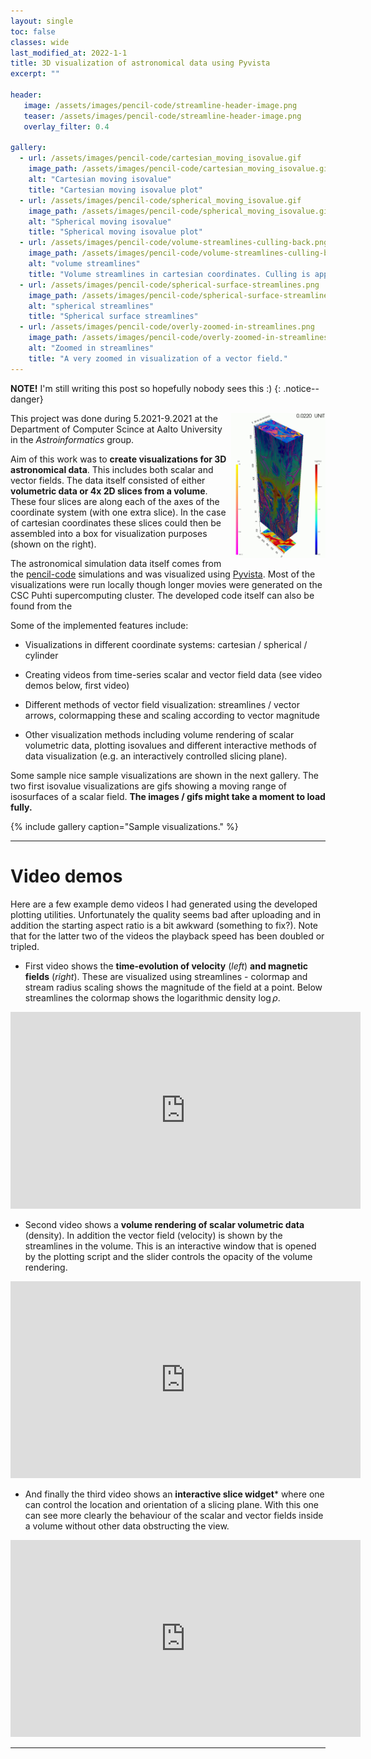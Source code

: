 ```yaml
---
layout: single
toc: false
classes: wide
last_modified_at: 2022-1-1
title: 3D visualization of astronomical data using Pyvista
excerpt: ""

header:
   image: /assets/images/pencil-code/streamline-header-image.png
   teaser: /assets/images/pencil-code/streamline-header-image.png
   overlay_filter: 0.4

gallery:
  - url: /assets/images/pencil-code/cartesian_moving_isovalue.gif
    image_path: /assets/images/pencil-code/cartesian_moving_isovalue.gif
    alt: "Cartesian moving isovalue"
    title: "Cartesian moving isovalue plot"
  - url: /assets/images/pencil-code/spherical_moving_isovalue.gif
    image_path: /assets/images/pencil-code/spherical_moving_isovalue.gif
    alt: "Spherical moving isovalue"
    title: "Spherical moving isovalue plot"
  - url: /assets/images/pencil-code/volume-streamlines-culling-back.png
    image_path: /assets/images/pencil-code/volume-streamlines-culling-back.png 
    alt: "volume streamlines"
    title: "Volume streamlines in cartesian coordinates. Culling is applied to the surface data such that only the back surfaces are shown."
  - url: /assets/images/pencil-code/spherical-surface-streamlines.png
    image_path: /assets/images/pencil-code/spherical-surface-streamlines.png 
    alt: "spherical streamlines"
    title: "Spherical surface streamlines"
  - url: /assets/images/pencil-code/overly-zoomed-in-streamlines.png
    image_path: /assets/images/pencil-code/overly-zoomed-in-streamlines.png
    alt: "Zoomed in streamlines"
    title: "A very zoomed in visualization of a vector field."
---
```



**NOTE!** I'm still writing this post so hopefully nobody sees this :)
{: .notice--danger}

<img src="/assets/images/pencil-code/cartesian-box-snapshot.png" align="right" width="30%">

This project was done during 5.2021-9.2021 at the Department of Computer Scince at Aalto University in the *Astroinformatics* group. 

Aim of this work was to **create visualizations for 3D astronomical data**. This includes both scalar and vector fields. The data itself consisted of either **volumetric data or 4x 2D slices from a volume**. These four slices are along each of the axes of the coordinate system (with one extra slice). In the case of cartesian coordinates these slices could then be assembled into a box for visualization purposes (shown on the right).

The astronomical simulation data itself comes from the [pencil-code](https://github.com/pencil-code/pencil-code) simulations and was visualized using [Pyvista](https://docs.pyvista.org). Most of the visualizations were run locally though longer movies were generated on the CSC Puhti supercomputing cluster. The developed code itself can also be found from the 

Some of the implemented features include:

* Visualizations in different coordinate systems: cartesian / spherical / cylinder

* Creating videos from time-series scalar and vector field data (see video demos below, first video) 

* Different methods of vector field visualization: streamlines / vector arrows, colormapping these and scaling according to vector magnitude

* Other visualization methods including volume rendering of scalar volumetric data, plotting isovalues and different interactive methods of data visualization (e.g. an interactively controlled slicing plane).

Some sample nice sample visualizations are shown in the next gallery. The two first isovalue visualizations are gifs showing a moving range of isosurfaces of a scalar field. **The images / gifs might take a moment to load fully.**

{% include gallery caption="Sample visualizations." %}

---

# Video demos

Here are a few example demo videos I had generated using the developed plotting utilities. Unfortunately the quality seems bad after uploading and in addition the starting aspect ratio is a bit awkward (something to fix?). Note that for the latter two of the videos the playback speed has been doubled or tripled.

* First video shows the **time-evolution of velocity** (*left*) **and magnetic fields** (*right*). These are visualized using streamlines - colormap and stream radius scaling shows the magnitude of the field at a point. Below streamlines the colormap shows the logarithmic density $\log\rho$. 

<iframe width="560" height="315" src="https://www.youtube.com/embed/GqYbyNtQhws" title="YouTube video player" frameborder="0" allow="accelerometer; autoplay; clipboard-write; encrypted-media; gyroscope; picture-in-picture" allowfullscreen></iframe>

* Second video shows a **volume rendering of scalar volumetric data** (density). In addition the vector field (velocity) is shown by the streamlines in the volume. This is an interactive window that is opened by the plotting script and the slider controls the opacity of the volume rendering.

<iframe width="560" height="315" src="https://www.youtube.com/embed/-w8EP2D9C-g" title="YouTube video player" frameborder="0" allow="accelerometer; autoplay; clipboard-write; encrypted-media; gyroscope; picture-in-picture" allowfullscreen></iframe>

* And finally the third video shows an **interactive slice widget*** where one can control the location and orientation of a slicing plane. With this one can see more clearly the behaviour of the scalar and vector fields inside a volume without other data obstructing the view.

<iframe width="560" height="315" src="https://www.youtube.com/embed/cWRE4LxPL-0" title="YouTube video player" frameborder="0" allow="accelerometer; autoplay; clipboard-write; encrypted-media; gyroscope; picture-in-picture" allowfullscreen></iframe>

---
